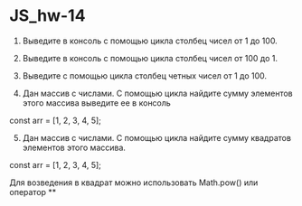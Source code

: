 # JS_hw-14
1.  Выведите в консоль с помощью цикла столбец чисел от 1 до 100.

2. Выведите в консоль с помощью цикла столбец чисел от 100 до 1.

3. Выведите с помощью цикла столбец четных чисел от 1 до 100.

4. Дан массив с числами. С помощью цикла найдите сумму элементов этого массива выведите ее в консоль

const arr = [1, 2, 3, 4, 5];

5. Дан массив с числами. С помощью цикла найдите сумму квадратов элементов этого массива.

const arr = [1, 2, 3, 4, 5];

Для возведения в квадрат можно использовать Math.pow() или оператор **

